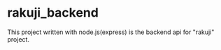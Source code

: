 # rakuji_backend
This project written with node.js(express) is the backend api for "rakuji" project.   
 

